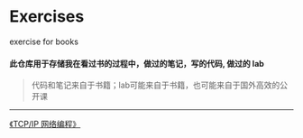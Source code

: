 # Exercises
exercise for books

#### 此仓库用于存储我在看过书的过程中，做过的笔记，写的代码, 做过的 lab

>代码和笔记来自于书籍；lab可能来自于书籍，也可能来自于国外高效的公开课 

***

[《TCP/IP 网络编程》](./tcpip)

